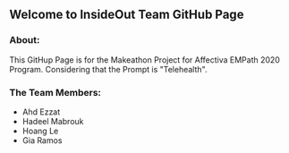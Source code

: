 ## Welcome to InsideOut Team GitHub Page

### About:

This GitHup Page is for the Makeathon Project for Affectiva EMPath 2020 Program. Considering that the Prompt is "Telehealth".

### The Team Members:
- Ahd Ezzat
- Hadeel Mabrouk
- Hoang Le
- Gia Ramos


